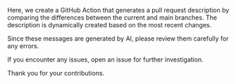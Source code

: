 Here, we create a GitHub Action that generates a pull request description by comparing the differences between the current and main branches. The description is dynamically created based on the most recent changes.

Since these messages are generated by AI, please review them carefully for any errors.

If you encounter any issues, open an issue for further investigation.

Thank you for your contributions.